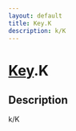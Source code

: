 ```yaml
---
layout: default
title: Key.K
description: k/K
---
```

# [Key]({{site.url}}/Pages/Reference/Key.html).K

## Description
k/K

